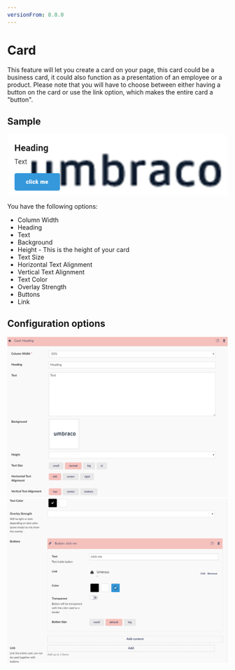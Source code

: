 ```yaml
---
versionFrom: 8.0.0
---
```


# Card

This feature will let you create a card on your page, this card could be a business card, it could also function as a presentation of an employee or a product.
Please note that you will have to choose between either having a button on the card or use the link option, which makes the entire card a "button".

## Sample

![Card Frontend](images/Card-frontend.png)

You have the following options:

- Column Width
- Heading
- Text
- Background
- Height - This is the height of your card
- Text Size
- Horizontal Text Alignment
- Vertical Text Alignment
- Text Color
- Overlay Strength
- Buttons
- Link

## Configuration options

![Card Backoffice part 1 ](images/Card-backoffice1.png)![Card Backoffice part 2 ](images/Card-backoffice2.png)
